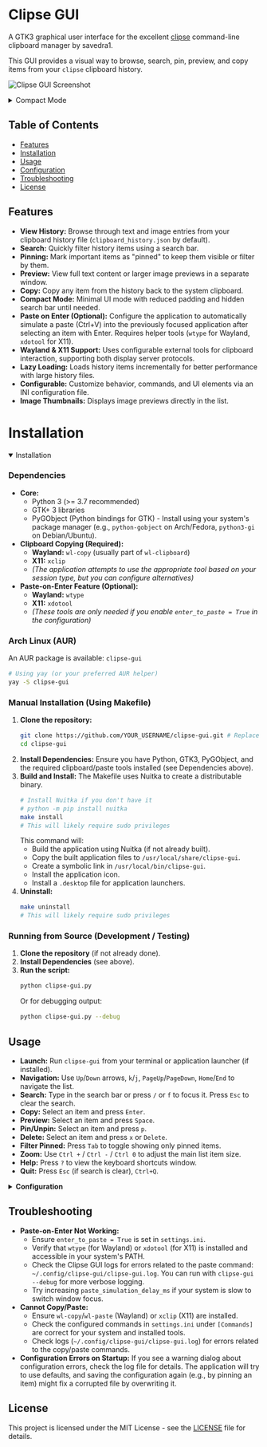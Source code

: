 # Clipse GUI

A GTK3 graphical user interface for the excellent [clipse](https://github.com/savedra1/clipse) command-line clipboard manager by savedra1.

This GUI provides a visual way to browse, search, pin, preview, and copy items from your `clipse` clipboard history.

![Clipse GUI Screenshot](docs/screenshot.png)


<details>
<summary>Compact Mode</summary>

![compact_clipse-gui.png](docs/compact_clipse-gui.png)

</details>

## Table of Contents

- [Features](#features)
- [Installation](#installation)
- [Usage](#usage)
- [Configuration](#configuration)
- [Troubleshooting](#troubleshooting)
- [License](#license)

## Features

- **View History:** Browse through text and image entries from your clipboard history file (`clipboard_history.json` by default).
- **Search:** Quickly filter history items using a search bar.
- **Pinning:** Mark important items as "pinned" to keep them visible or filter by them.
- **Preview:** View full text content or larger image previews in a separate window.
- **Copy:** Copy any item from the history back to the system clipboard.
- **Compact Mode:** Minimal UI mode with reduced padding and hidden search bar until needed.
- **Paste on Enter (Optional):** Configure the application to automatically simulate a paste (Ctrl+V) into the previously focused application after selecting an item with Enter. Requires helper tools (`wtype` for Wayland, `xdotool` for X11).
- **Wayland & X11 Support:** Uses configurable external tools for clipboard interaction, supporting both display server protocols.
- **Lazy Loading:** Loads history items incrementally for better performance with large history files.
- **Configurable:** Customize behavior, commands, and UI elements via an INI configuration file.
- **Image Thumbnails:** Displays image previews directly in the list.

<h1 id="installation">Installation</h1>
<details open>
  <summary>Installation</summary>

### Dependencies

- **Core:**
  - Python 3 (>= 3.7 recommended)
  - GTK+ 3 libraries
  - PyGObject (Python bindings for GTK) - Install using your system's package manager (e.g., `python-gobject` on Arch/Fedora, `python3-gi` on Debian/Ubuntu).
- **Clipboard Copying (Required):**
  - **Wayland:** `wl-copy` (usually part of `wl-clipboard`)
  - **X11:** `xclip`
  - _(The application attempts to use the appropriate tool based on your session type, but you can configure alternatives)_
- **Paste-on-Enter Feature (Optional):**
  - **Wayland:** `wtype`
  - **X11:** `xdotool`
  - _(These tools are only needed if you enable `enter_to_paste = True` in the configuration)_

### Arch Linux (AUR)

An AUR package is available: `clipse-gui`

```bash
# Using yay (or your preferred AUR helper)
yay -S clipse-gui
```

### Manual Installation (Using Makefile)

1.  **Clone the repository:**
    ```bash
    git clone https://github.com/YOUR_USERNAME/clipse-gui.git # Replace with actual repo URL
    cd clipse-gui
    ```
2.  **Install Dependencies:** Ensure you have Python, GTK3, PyGObject, and the required clipboard/paste tools installed (see Dependencies above).
3.  **Build and Install:** The Makefile uses Nuitka to create a distributable binary.
    ```bash
    # Install Nuitka if you don't have it
    # python -m pip install nuitka
    make install
    # This will likely require sudo privileges
    ```
    This command will:
    - Build the application using Nuitka (if not already built).
    - Copy the built application files to `/usr/local/share/clipse-gui`.
    - Create a symbolic link in `/usr/local/bin/clipse-gui`.
    - Install the application icon.
    - Install a `.desktop` file for application launchers.
4.  **Uninstall:**
    ```bash
    make uninstall
    # This will likely require sudo privileges
    ```

### Running from Source (Development / Testing)

1.  **Clone the repository** (if not already done).
2.  **Install Dependencies** (see above).
3.  **Run the script:**
    ```bash
    python clipse-gui.py
    ```
    Or for debugging output:
    ```bash
    python clipse-gui.py --debug
    ```

</details>

## Usage

- **Launch:** Run `clipse-gui` from your terminal or application launcher (if installed).
- **Navigation:** Use `Up`/`Down` arrows, `k`/`j`, `PageUp`/`PageDown`, `Home`/`End` to navigate the list.
- **Search:** Type in the search bar or press `/` or `f` to focus it. Press `Esc` to clear the search.
- **Copy:** Select an item and press `Enter`.
- **Preview:** Select an item and press `Space`.
- **Pin/Unpin:** Select an item and press `p`.
- **Delete:** Select an item and press `x` or `Delete`.
- **Filter Pinned:** Press `Tab` to toggle showing only pinned items.
- **Zoom:** Use `Ctrl +` / `Ctrl -` / `Ctrl 0` to adjust the main list item size.
- **Help:** Press `?` to view the keyboard shortcuts window.
- **Quit:** Press `Esc` (if search is clear), `Ctrl+Q`.

<details>
<summary><b>Configuration</b></summary>

Clipse GUI uses a configuration file located at:

`~/.config/clipse-gui/settings.ini`

The application automatically creates this file with default settings if it doesn't exist. If new configuration options are added in future updates, they will be automatically added to your existing file while preserving your custom settings the next time you run the application.

You can edit this file manually. Changes require restarting the application to take effect.

### File Format

The configuration file uses the standard INI format, divided into sections (`[SectionName]`).

### Sections and Options

#### `[General]`

| Key                         | Type    | Default Value            | Description                                                                                                                                                      |
| :-------------------------- | :------ | :----------------------- | :--------------------------------------------------------------------------------------------------------------------------------------------------------------- |
| `clipse_dir`                | String  | `~/.config/clipse`       | Path to the directory containing the clipboard history file. `~` is expanded to your home directory.                                                             |
| `history_filename`          | String  | `clipboard_history.json` | Name of the JSON file containing the clipboard history within `clipse_dir`.                                                                                      |
| `enter_to_paste`            | Boolean | `False`                  | If `True`, pressing Enter will copy the item _and_ attempt to simulate a paste (e.g., Ctrl+V). Requires `wtype` (Wayland) or `xdotool` (X11).                    |
| `compact_mode`              | Boolean | `False`                  | If `True`, enables minimal UI mode with reduced padding and hidden search bar until needed.                                                                       |
| `save_debounce_ms`          | Integer | `300`                    | Delay (in milliseconds) after pinning/deleting an item before the history file is saved to disk.                                                                 |
| `search_debounce_ms`        | Integer | `250`                    | Delay (in milliseconds) after typing in the search bar before the list is filtered.                                                                              |
| `paste_simulation_delay_ms` | Integer | `150`                    | Delay (in milliseconds) after hiding the Clipse GUI window before the paste simulation (if enabled) is triggered. Allows focus to return to the previous window. |

#### `[Commands]`

These define the external command-line tools used for interacting with the system clipboard and simulating paste actions.

| Key                            | Type   | Default Value                         | Description                                                                                        |
| :----------------------------- | :----- | :------------------------------------ | :------------------------------------------------------------------------------------------------- |
| `copy_tool_cmd`                | String | `wl-copy`                             | Command used to **copy** data **to** the clipboard on Wayland sessions.                            |
| `x11_copy_tool_cmd`            | String | `xclip -i -selection clipboard`       | Command used to **copy** data **to** the clipboard on X11 sessions.                                |
| `paste_simulation_cmd_wayland` | String | `wtype -M ctrl -P v -m ctrl`          | Command used to **simulate paste** (e.g., Ctrl+V) on Wayland sessions. Requires `wtype` installed. |
| `paste_simulation_cmd_x11`     | String | `xdotool key --clearmodifiers ctrl+v` | Command used to **simulate paste** (e.g., Ctrl+V) on X11 sessions. Requires `xdotool` installed.   |

#### `[UI]`

| Key                           | Type    | Default Value | Description                                                    |
| :---------------------------- | :------ | :------------ | :------------------------------------------------------------- |
| `default_window_width`        | Integer | `500`         | Initial width of the main application window in pixels.        |
| `default_window_height`       | Integer | `700`         | Initial height of the main application window in pixels.       |
| `default_preview_text_width`  | Integer | `700`         | Default width of the text preview window in pixels.            |
| `default_preview_text_height` | Integer | `550`         | Default height of the text preview window in pixels.           |
| `default_preview_img_width`   | Integer | `400`         | Default width of the image preview window _if loading fails_.  |
| `default_preview_img_height`  | Integer | `200`         | Default height of the image preview window _if loading fails_. |
| `default_help_width`          | Integer | `450`         | Default width of the help window in pixels.                    |
| `default_help_height`         | Integer | `550`         | Default height of the help window in pixels.                   |
| `list_item_image_width`       | Integer | `200`         | Maximum width for image thumbnails in the main list view.      |
| `list_item_image_height`      | Integer | `100`         | Maximum height for image thumbnails in the main list view.     |

#### `[Performance]`

| Key                     | Type    | Default Value | Description                                                                                                |
| :---------------------- | :------ | :------------ | :--------------------------------------------------------------------------------------------------------- |
| `initial_load_count`    | Integer | `30`          | Number of history items to load and display initially when the application starts or filtering changes.    |
| `load_batch_size`       | Integer | `20`          | Number of additional items to load each time you scroll near the bottom of the currently loaded list.      |
| `load_threshold_factor` | Float   | `0.95`        | Scroll position threshold (as a fraction of scrollable height, 0.0-1.0) to trigger loading the next batch. |
| `image_cache_max_size`  | Integer | `50`          | Maximum number of scaled image thumbnails to keep in memory.                                               |

</details>

## Troubleshooting

- **Paste-on-Enter Not Working:**
  - Ensure `enter_to_paste = True` is set in `settings.ini`.
  - Verify that `wtype` (for Wayland) or `xdotool` (for X11) is installed and accessible in your system's PATH.
  - Check the Clipse GUI logs for errors related to the paste command: `~/.config/clipse-gui/clipse-gui.log`. You can run with `clipse-gui --debug` for more verbose logging.
  - Try increasing `paste_simulation_delay_ms` if your system is slow to switch window focus.
- **Cannot Copy/Paste:**
  - Ensure `wl-copy`/`wl-paste` (Wayland) or `xclip` (X11) are installed.
  - Check the configured commands in `settings.ini` under `[Commands]` are correct for your system and installed tools.
  - Check logs (`~/.config/clipse-gui/clipse-gui.log`) for errors related to the copy/paste commands.
- **Configuration Errors on Startup:** If you see a warning dialog about configuration errors, check the log file for details. The application will try to use defaults, and saving the configuration again (e.g., by pinning an item) might fix a corrupted file by overwriting it.

## License

This project is licensed under the MIT License - see the [LICENSE](LICENSE) file for details.
